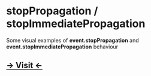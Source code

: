 # stopPropagation / stopImmediatePropagation

Some visual examples of **event.stopPropagation** and **event.stopImmediatePropagation** behaviour

## [-> Visit <-](https://stop-propagation-stop-immediate-propagation.vercel.app)